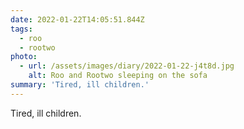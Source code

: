 ```yaml
---
date: 2022-01-22T14:05:51.844Z
tags:
  - roo
  - rootwo
photo:
  - url: /assets/images/diary/2022-01-22-j4t8d.jpg
    alt: Roo and Rootwo sleeping on the sofa
summary: 'Tired, ill children.'
---
```

Tired, ill children. 
